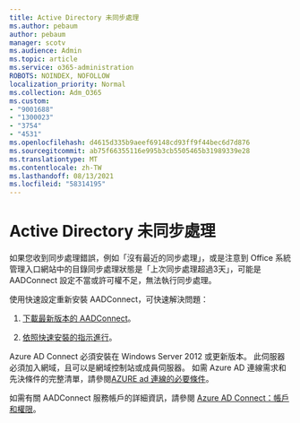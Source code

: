 ```yaml
---
title: Active Directory 未同步處理
ms.author: pebaum
author: pebaum
manager: scotv
ms.audience: Admin
ms.topic: article
ms.service: o365-administration
ROBOTS: NOINDEX, NOFOLLOW
localization_priority: Normal
ms.collection: Adm_O365
ms.custom:
- "9001688"
- "1300023"
- "3754"
- "4531"
ms.openlocfilehash: d4615d335b9aeef69148cd93ff9f44bec6d7d876
ms.sourcegitcommit: ab75f66355116e995b3cb5505465b31989339e28
ms.translationtype: MT
ms.contentlocale: zh-TW
ms.lasthandoff: 08/13/2021
ms.locfileid: "58314195"
---
```

# <a name="active-directory-not-syncing"></a>Active Directory 未同步處理

如果您收到同步處理錯誤，例如「沒有最近的同步處理」，或是注意到 Office 系統管理入口網站中的目錄同步處理狀態是「上次同步處理超過3天」，可能是 AADConnect 設定不當或許可權不足，無法執行同步處理。  

使用快速設定重新安裝 AADConnect，可快速解決問題：

1. [下載最新版本的 AADConnect](https://go.microsoft.com/fwlink/?LinkId=615771)。

2. [依照快速安裝的指示進行](https://docs.microsoft.com/azure/active-directory/hybrid/how-to-connect-install-express)。

Azure AD Connect 必須安裝在 Windows Server 2012 或更新版本。 此伺服器必須加入網域，且可以是網域控制站或成員伺服器。 如需 Azure AD 連線需求和先決條件的完整清單，請參閱[AZURE ad 連線的必要條件](https://docs.microsoft.com/azure/active-directory/hybrid/how-to-connect-install-prerequisites)。

如需有關 AADConnect 服務帳戶的詳細資訊，請參閱 [Azure AD Connect：帳戶和權限](https://docs.microsoft.com/azure/active-directory/hybrid/reference-connect-accounts-permissions)。
